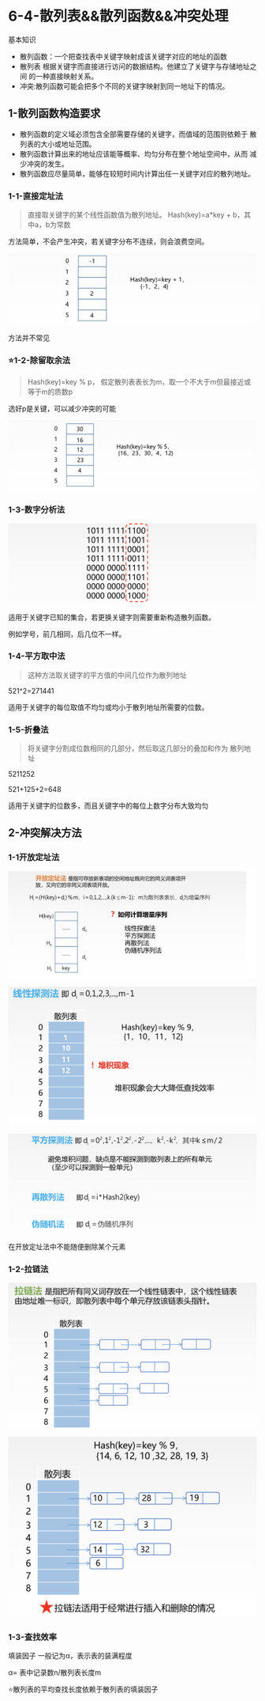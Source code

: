 # 6-4-散列表&&散列函数&&冲突处理

基本知识

* 散列函数：一个把查找表中关键字映射成该关键字对应的地址的函数
* 散列表 根据关键字而直接进行访问的数据结构。他建立了关键字与存储地址之间 的一种直接映射关系。
* 冲突:散列函数可能会把多个不同的关键字映射到同一地址下的情况。

## 1-散列函数构造要求

* 散列函数的定义域必须包含全部需要存储的关键字，而值域的范围则依赖于 散列表的大小或地址范围。
* 散列函数计算出来的地址应该能等概率、均匀分布在整个地址空间中，从而 减少冲突的发生。
* 散列函数应尽量简单，能够在较短时间内计算出任一关键字对应的散列地址。

### 1-1-直接定址法

> 直接取关键字的某个线性函数值为散列地址。 Hash\(key\)=a\*key + b，其中a，b为常数

方法简单，不会产生冲突，若关键字分布不连续，则会浪费空间。

![](../../.gitbook/assets/image%20%28388%29.png)

方法并不常见

### ⭐️1-2-除留取余法

> Hash\(key\)=key % p， 假定散列表表长为m，取一个不大于m但最接近或等于m的质数p

选好p是关键，可以减少冲突的可能

![](../../.gitbook/assets/image%20%28177%29.png)

### 1-3-数字分析法

![](../../.gitbook/assets/image%20%28300%29.png)

适用于关键字已知的集合，若更换关键字则需要重新构造散列函数。

例如学号，前几相同，后几位不一样。

### 1-4-平方取中法 

> 这种方法取关键字的平方值的中间几位作为散列地址

521^2=271441

适用于关键字的每位取值不均匀或均小于散列地址所需要的位数。

### 1-5-折叠法 

> 将关键字分割成位数相同的几部分，然后取这几部分的叠加和作为 散列地址

5211252

521+125+2=648

适用于关键字的位数多，而且关键字中的每位上数字分布大致均匀

## 2-冲突解决方法

### 1-1开放定址法

![](../../.gitbook/assets/image%20%28107%29.png)

![](../../.gitbook/assets/image%20%28287%29.png)

![](../../.gitbook/assets/image%20%28356%29.png)

在开放定址法中不能随便删除某个元素

### 1-2-拉链法

![](../../.gitbook/assets/image%20%28146%29.png)

![](../../.gitbook/assets/image%20%28405%29.png)

### 1-3-查找效率

填装因子 一般记为α，表示表的装满程度

α= 表中记录数n/散列表长度m

 ⭐️散列表的平均查找长度依赖于散列表的填装因子

